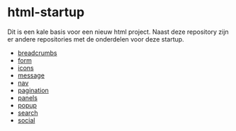 html-startup
============

Dit is een kale basis voor een nieuw html project.
Naast deze repository zijn er andere repositories met de onderdelen voor deze startup.

* [breadcrumbs](https://github.com/am-impact/html-parts-breadcrumbs)
* [form](https://github.com/am-impact/html-parts-form)
* [icons](https://github.com/am-impact/html-parts-icons)
* [message](https://github.com/am-impact/html-parts-message)
* [nav](https://github.com/am-impact/html-parts-nav)
* [pagination](https://github.com/am-impact/html-parts-pagination)
* [panels](https://github.com/am-impact/html-parts-panels)
* [popup](https://github.com/am-impact/html-parts-popup)
* [search](https://github.com/am-impact/html-parts-search)
* [social](https://github.com/am-impact/html-parts-social)

